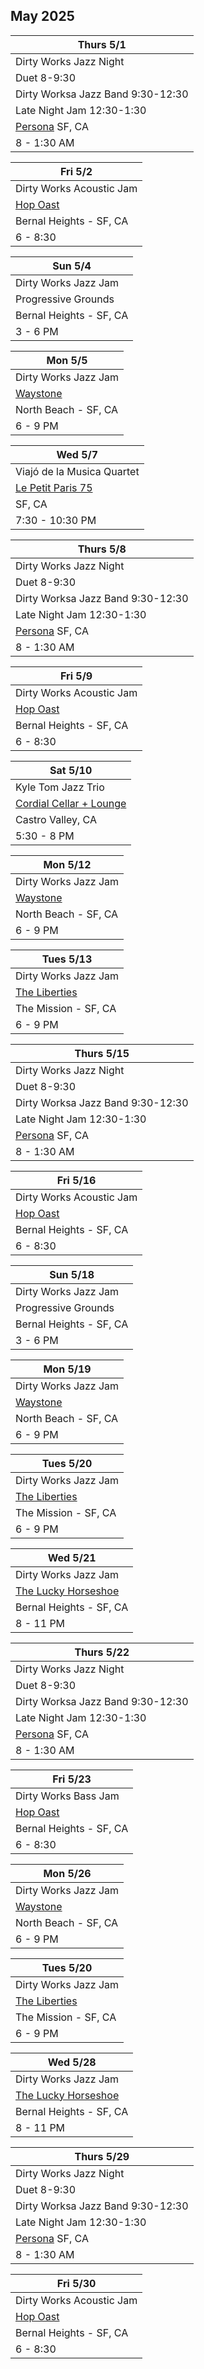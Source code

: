 ## May 2025

| Thurs 5/1
|-
| Dirty Works Jazz Night
| Duet 8-9:30
| Dirty Worksa Jazz Band 9:30-12:30
| Late Night Jam 12:30-1:30
| <a href="https://www.persona-sf.com" target="new">Persona</a> SF, CA
| 8 - 1:30 AM

| Fri 5/2
|-
| Dirty Works Acoustic Jam
| <a href="https://hopoast.com" target="new">Hop Oast</a>
| Bernal Heights - SF, CA
| 6 - 8:30

| Sun 5/4
|-
| Dirty Works Jazz Jam
| Progressive Grounds
| Bernal Heights - SF, CA
| 3 - 6 PM

| Mon 5/5
|-
| Dirty Works Jazz Jam
| <a href="https://www.waystonesf.com" target="new">Waystone</a>
| North Beach - SF, CA
| 6 - 9 PM

| Wed 5/7
|-
| Viajó de la Musica Quartet
| <a href="https://lppsf.com" target="Le Petit">Le Petit Paris 75</a>
| SF, CA
| 7:30 - 10:30 PM

| Thurs 5/8
|-
| Dirty Works Jazz Night
| Duet 8-9:30
| Dirty Worksa Jazz Band 9:30-12:30
| Late Night Jam 12:30-1:30
| <a href="https://www.persona-sf.com" target="new">Persona</a> SF, CA
| 8 - 1:30 AM

| Fri 5/9
|-
| Dirty Works Acoustic Jam
| <a href="https://hopoast.com" target="new">Hop Oast</a>
| Bernal Heights - SF, CA
| 6 - 8:30

| Sat 5/10
|-
| Kyle Tom Jazz Trio
| <a href="https://cordialbottleshop.com" target="new">Cordial Cellar + Lounge</a>
| Castro Valley, CA
| 5:30 - 8 PM

| Mon 5/12
|-
| Dirty Works Jazz Jam
| <a href="https://www.waystonesf.com" target="new">Waystone</a>
| North Beach - SF, CA
| 6 - 9 PM

| Tues 5/13
|-
| Dirty Works Jazz Jam
| <a href="https://www.theliberties.com" target="new">The Liberties</a>
| The Mission - SF, CA
| 6 - 9 PM

| Thurs 5/15
|-
| Dirty Works Jazz Night
| Duet 8-9:30
| Dirty Worksa Jazz Band 9:30-12:30
| Late Night Jam 12:30-1:30
| <a href="https://www.persona-sf.com" target="new">Persona</a> SF, CA
| 8 - 1:30 AM

| Fri 5/16
|-
| Dirty Works Acoustic Jam
| <a href="https://hopoast.com" target="new">Hop Oast</a>
| Bernal Heights - SF, CA
| 6 - 8:30

| Sun 5/18
|-
| Dirty Works Jazz Jam
| Progressive Grounds
| Bernal Heights - SF, CA
| 3 - 6 PM

| Mon 5/19
|-
| Dirty Works Jazz Jam
| <a href="https://www.waystonesf.com" target="new">Waystone</a>
| North Beach - SF, CA
| 6 - 9 PM

| Tues 5/20
|-
| Dirty Works Jazz Jam
| <a href="https://www.theliberties.com" target="new">The Liberties</a>
| The Mission - SF, CA
| 6 - 9 PM

| Wed 5/21
|-
| Dirty Works Jazz Jam
| <a href="https://www.theluckyhorseshoebar.com/" target="Shoe">The Lucky Horseshoe</a>
| Bernal Heights - SF, CA
| 8 - 11 PM

| Thurs 5/22
|-
| Dirty Works Jazz Night
| Duet 8-9:30
| Dirty Worksa Jazz Band 9:30-12:30
| Late Night Jam 12:30-1:30
| <a href="https://www.persona-sf.com" target="new">Persona</a> SF, CA
| 8 - 1:30 AM

| Fri 5/23
|-
| Dirty Works Bass Jam
| <a href="https://hopoast.com" target="new">Hop Oast</a>
| Bernal Heights - SF, CA
| 6 - 8:30

| Mon 5/26
|-
| Dirty Works Jazz Jam
| <a href="https://www.waystonesf.com" target="new">Waystone</a>
| North Beach - SF, CA
| 6 - 9 PM

| Tues 5/20
|-
| Dirty Works Jazz Jam
| <a href="https://www.theliberties.com" target="new">The Liberties</a>
| The Mission - SF, CA
| 6 - 9 PM

| Wed 5/28
|-
| Dirty Works Jazz Jam
| <a href="https://www.theluckyhorseshoebar.com/" target="Shoe">The Lucky Horseshoe</a>
| Bernal Heights - SF, CA
| 8 - 11 PM

| Thurs 5/29
|-
| Dirty Works Jazz Night
| Duet 8-9:30
| Dirty Worksa Jazz Band 9:30-12:30
| Late Night Jam 12:30-1:30
| <a href="https://www.persona-sf.com" target="new">Persona</a> SF, CA
| 8 - 1:30 AM

| Fri 5/30
|-
| Dirty Works Acoustic Jam
| <a href="https://hopoast.com" target="new">Hop Oast</a>
| Bernal Heights - SF, CA
| 6 - 8:30
